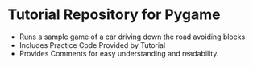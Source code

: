 # Tutorial Repository for Pygame

- Runs a sample game of a car driving down the road avoiding blocks
- Includes Practice Code Provided by Tutorial
- Provides Comments for easy understanding and readability. 
